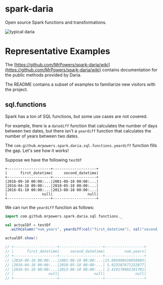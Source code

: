 # spark-daria

Open source Spark functions and transformations.

![typical daria](https://github.com/MrPowers/spark-daria/blob/master/daria.png)

# Representative Examples

The [https://github.com/MrPowers/spark-daria/wiki](https://github.com/MrPowers/spark-daria/wiki) contains documentation for the public methods provided by Daria.

The README contains a subset of examples to familiarize new visitors with the project.

## sql.functions

Spark has a ton of SQL functions, but some use cases are not covered.

For example, there is a `datediff` function that calculates the number of days between two dates, but there isn't a `yeardiff` function that calculates the number of years between two dates.

The `com.github.mrpowers.spark.daria.sql.functions.yeardiff` function fills the gap.  Let's see how it works!

Suppose we have the following `testDf`

```
+--------------------+--------------------+
|      first_datetime|     second_datetime|
+--------------------+--------------------+
|2016-09-10 00:00:...|2001-08-10 00:00:...|
|2016-04-18 00:00:...|2010-05-18 00:00:...|
|2016-01-10 00:00:...|2013-08-10 00:00:...|
|                null|                null|
+--------------------+--------------------+
```

We can run the `yeardiff` function as follows:

```scala
import com.github.mrpowers.spark.daria.sql.functions._

val actualDf = testDf
  .withColumn("num_years", yeardiff(col("first_datetime"), col("second_datetime")))

actualDf.show()

// +--------------------+--------------------+------------------+
// |      first_datetime|     second_datetime|         num_years|
// +--------------------+--------------------+------------------+
// |2016-09-10 00:00:...|2001-08-10 00:00:...|15.095890410958905|
// |2016-04-18 00:00:...|2010-05-18 00:00:...| 5.923287671232877|
// |2016-01-10 00:00:...|2013-08-10 00:00:...| 2.419178082191781|
// |                null|                null|              null|
// +--------------------+--------------------+------------------+
```

